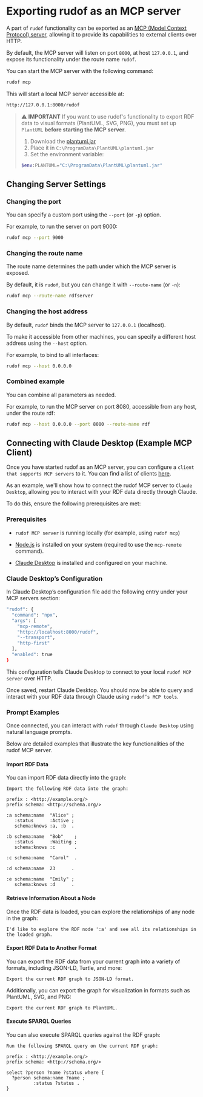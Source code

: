 # Exporting rudof as an MCP server

A part of `rudof` functionality can be exported as an [MCP (Model Context Protocol) server](https://modelcontextprotocol.io/docs/getting-started/intro), allowing it to provide its capabilities to external clients over HTTP.

By default, the MCP server will listen on port `8000`, at host `127.0.0.1`, and expose its functionality under the route name `rudof`.

You can start the MCP server with the following command:

```sh
rudof mcp
```

This will start a local MCP server accessible at:

```sh
http://127.0.0.1:8000/rudof
```

> ⚠️ **IMPORTANT** If you want to use rudof's functionality to export RDF data to visual formats (PlantUML, SVG, PNG), you must set up `PlantUML` **before starting the MCP server**.
>
> 1. Download the [plantuml.jar](https://github.com/plantuml/plantuml/releases)
> 2. Place it in `C:\ProgramData\PlantUML\plantuml.jar`
> 3. Set the environment variable:
>
> ```sh
> $env:PLANTUML="C:\ProgramData\PlantUML\plantuml.jar"
> ```

## Changing Server Settings
### Changing the port

You can specify a custom port using the `--port` (or `-p`) option.

For example, to run the server on port 9000:

```sh
rudof mcp --port 9000
```

### Changing the route name

The route name determines the path under which the MCP server is exposed.

By default, it is `rudof`, but you can change it with `--route-name` (or `-n`):

```sh
rudof mcp --route-name rdfserver
```

### Changing the host address

By default, `rudof` binds the MCP server to `127.0.0.1` (localhost).

To make it accessible from other machines, you can specify a different host address using the `--host` option.

For example, to bind to all interfaces:

```sh
rudof mcp --host 0.0.0.0
```

### Combined example

You can combine all parameters as needed.

For example, to run the MCP server on port 8080, accessible from any host, under the route rdf:

```sh
rudof mcp --host 0.0.0.0 --port 8080 --route-name rdf
```

## Connecting with Claude Desktop (Example MCP Client)

Once you have started rudof as an MCP server, you can configure a `client that supports MCP servers` to it. You can find a list of clients [here](https://modelcontextprotocol.io/clients).

As an example, we'll show how to connect the rudof MCP server to `Claude Desktop`, allowing you to interact with your RDF data directly through Claude.

To do this, ensure the following prerequisites are met:

### Prerequisites

- `rudof MCP server` is running locally (for example, using `rudof mcp`)

- [Node.js](https://nodejs.org/es/download) is installed on your system (required to use the `mcp-remote` command).

- [Claude Desktop](https://claude.com/download) is installed and configured on your machine.


### Claude Desktop’s Configuration

In Claude Desktop’s configuration file add the following entry under your MCP servers section:

```sh
"rudof": {
  "command": "npx",
  "args": [
    "mcp-remote",
    "http://localhost:8000/rudof",
    "--transport",
    "http-first"
  ],
  "enabled": true
}
```

This configuration tells Claude Desktop to connect to your local `rudof MCP server` over HTTP.

Once saved, restart Claude Desktop. You should now be able to query and interact with your RDF data through Claude using `rudof’s MCP tools`.

### Prompt Examples
Once connected, you can interact with `rudof` through `Claude Desktop` using natural language prompts.

Below are detailed examples that illustrate the key functionalities of the rudof MCP server.

#### Import RDF Data

You can import RDF data directly into the graph:

```
Import the following RDF data into the graph:

prefix : <http://example.org/>
prefix schema: <http://schema.org/>

:a schema:name  "Alice" ;
   :status      :Active ;
   schema:knows :a, :b  .

:b schema:name  "Bob"    ;
   :status      :Waiting ;
   schema:knows :c       .

:c schema:name  "Carol"  .

:d schema:name  23      .  

:e schema:name  "Emily" ;  
   schema:knows :d      .
```

#### Retrieve Information About a Node

Once the RDF data is loaded, you can explore the relationships of any node in the graph:

```
I'd like to explore the RDF node ':a' and see all its relationships in the loaded graph.
```

#### Export RDF Data to Another Format

You can export the RDF data from your current graph into a variety of formats, including JSON-LD, Turtle, and more:

```
Export the current RDF graph to JSON-LD format.
```

Additionally, you can export the graph for visualization in formats such as PlantUML, SVG, and PNG:

```
Export the current RDF graph to PlantUML.
```

#### Execute SPARQL Queries

You can also execute SPARQL queries against the RDF graph:

```
Run the following SPARQL query on the current RDF graph:

prefix : <http://example.org/>
prefix schema: <http://schema.org/>

select ?person ?name ?status where {
  ?person schema:name ?name ;
          :status ?status .
}
```